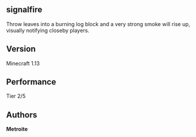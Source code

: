 ## signalfire

Throw leaves into a burning log block and a very strong smoke will rise up, visually notifying closeby players.

## Version

Minecraft 1.13

## Performance

Tier 2/5

## Authors

**Metroite**
